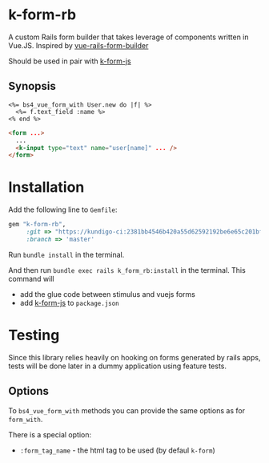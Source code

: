 # k-form-rb

A custom Rails form builder that takes leverage of components written in Vue.JS. Inspired by [vue-rails-form-builder](https://github.com/kuroda/vue-rails-form-builder)

Should be used in pair with [k-form-js](https://github.com/kundigo/k-form-js)

Synopsis
--------

```erb
<%= bs4_vue_form_with User.new do |f| %>
  <%= f.text_field :name %>
<% end %>
```

```html
<form ...>
  ...
  <k-input type="text" name="user[name]" ... />
</form>
```

# Installation

Add the following line to `Gemfile`:

```ruby
gem "k-form-rb", 
     :git => "https://kundigo-ci:2381bb4546b420a55d62592192be6e65c201bf06@github.com/kundigo/k-form-rb.git",
     :branch => 'master'
```

Run `bundle install` in the terminal.

And then run `bundle exec rails k_form_rb:install` in the terminal. This command will

* add the glue code between stimulus and vuejs forms
* add [k-form-js](https://github.com/kundigo/k-form-js) to `package.json`

# Testing

Since this library relies heavily on hooking on forms generated by rails apps, tests will be done later in a dummy application using feature tests. 

Options
-------

To `bs4_vue_form_with` methods you can provide the same options as for `form_with`.

There is a special option:

* `:form_tag_name` - the html tag to be used (by defaul `k-form`)
